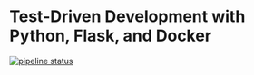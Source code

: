 # Test-Driven Development with Python, Flask, and Docker
[![pipeline status](https://gitlab.com/kurosouza/flask-tdd/badges/master/pipeline.svg)](https://gitlab.com/kurosouza/flask-tdd/commits/master)
